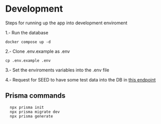 # Development
Steps for running up the app into development enviroment

1.- Run the database
```
docker compose up -d
```
2.- Clone .env.example as .env
```
cp .env.example .env
```
3.- Set the enviroments variables into the .env file

4.- Request for SEED to have some test data into the DB in [this endpoint](localhost:3000/api/seed)

## Prisma commands
```
  npx prisma init
  npx prisma migrate dev
  npx prisma generate
```